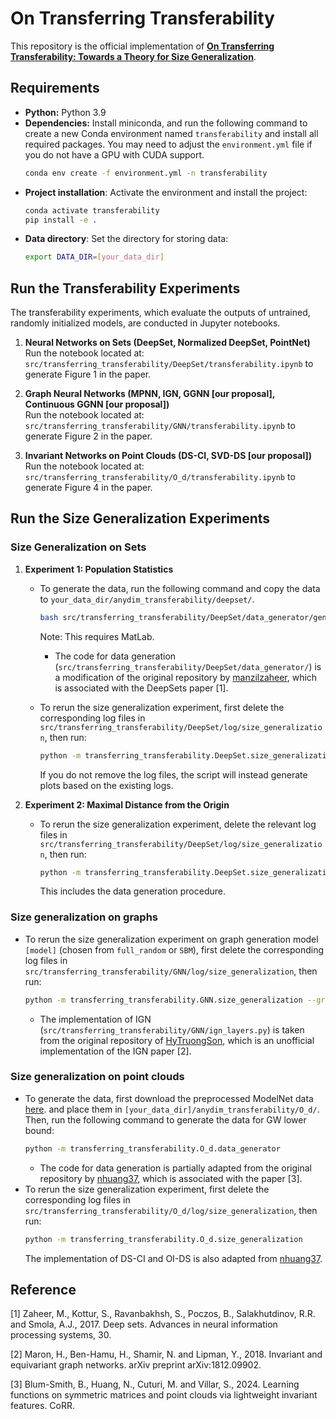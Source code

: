 # On Transferring Transferability
This repository is the official implementation of [**On Transferring Transferability: Towards a Theory for Size Generalization**](https://arxiv.org/abs/2505.23599). 

## Requirements

* **Python:** Python 3.9
* **Dependencies:** Install miniconda, and run the following command to create a new Conda environment named `transferability` and install all required packages. You may need to adjust the `environment.yml` file if you do not have a GPU with CUDA support.
    ```bash
    conda env create -f environment.yml -n transferability
    ```
* **Project installation**: Activate the environment and install the project:
   ```bash
   conda activate transferability
   pip install -e .
   ```
* **Data directory**: Set the directory for storing data:
   ```bash
   export DATA_DIR=[your_data_dir]
   ```

## Run the Transferability Experiments

The transferability experiments, which evaluate the outputs of untrained, randomly initialized models, are conducted in Jupyter notebooks.

1. **Neural Networks on Sets (DeepSet, Normalized DeepSet, PointNet)**  
   Run the notebook located at:  `src/transferring_transferability/DeepSet/transferability.ipynb`  to generate Figure 1 in the paper.

2. **Graph Neural Networks (MPNN, IGN, GGNN [our proposal], Continuous GGNN [our proposal])**  
   Run the notebook located at:  `src/transferring_transferability/GNN/transferability.ipynb` to generate Figure 2 in the paper.

3. **Invariant Networks on Point Clouds (DS-CI, SVD-DS [our proposal])**  
   Run the notebook located at:  `src/transferring_transferability/O_d/transferability.ipynb` to generate Figure 4 in the paper.

## Run the Size Generalization Experiments

### Size Generalization on Sets

1. **Experiment 1: Population Statistics**
   * To generate the data, run the following command and copy the data to `your_data_dir/anydim_transferability/deepset/`.
     ```bash
     bash src/transferring_transferability/DeepSet/data_generator/generate.sh
     ```
     Note: This requires MatLab. 
      * The code for data generation (`src/transferring_transferability/DeepSet/data_generator/`) is a modification of the original repository by [manzilzaheer](https://github.com/manzilzaheer/DeepSets), which is associated with the DeepSets paper [1].

   * To rerun the size generalization experiment, first delete the corresponding log files in `src/transferring_transferability/DeepSet/log/size_generalization`, then run:
     ```bash
     python -m transferring_transferability.DeepSet.size_generalization_popstats
     ```
     If you do not remove the log files, the script will instead generate plots based on the existing logs.

2. **Experiment 2: Maximal Distance from the Origin**
   * To rerun the size generalization experiment, delete the relevant log files in `src/transferring_transferability/DeepSet/log/size_generalization`, then run:
     ```bash
     python -m transferring_transferability.DeepSet.size_generalization_popstats
     ```
     This includes the data generation procedure.

### **Size generalization on graphs**
* To rerun the size generalization experiment on graph generation model `[model]` (chosen from `full_random` or `SBM`), first delete the corresponding log files in `src/transferring_transferability/GNN/log/size_generalization`, then run:
     ```bash
     python -m transferring_transferability.GNN.size_generalization --graph_model [model]
     ```
   * The implementation of IGN (`src/transferring_transferability/GNN/ign_layers.py`) is taken from the original repository of [HyTruongSon](https://github.com/HyTruongSon/InvariantGraphNetworks-PyTorch), which is an unofficial implementation of the IGN paper [2].
### **Size generalization on point clouds**
* To generate the data, first download the preprocessed ModelNet data [here](https://www.dropbox.com/scl/fi/3rx5fy519xvgbb26rt1ga/ModelNet.zip?rlkey=vkny9ajqqhes7jujxpbiqyf7r&st=tq0j3hwk&dl=0). and place them in `[your_data_dir]/anydim_transferability/O_d/`. Then, run the following command to generate the data for GW lower bound:
   ```bash
   python -m transferring_transferability.O_d.data_generator
   ```
   * The code for data generation is partially adapted from the original repository by [nhuang37](https://github.com/nhuang37/InvariantFeatures), which is associated with the paper [3].
* To rerun the size generalization experiment, first delete the corresponding log files in `src/transferring_transferability/O_d/log/size_generalization`, then run:
   ```bash
   python -m transferring_transferability.O_d.size_generalization
   ```
   The implementation of DS-CI and OI-DS is also adapted from [nhuang37](https://github.com/nhuang37/InvariantFeatures/).

## Reference
[1] Zaheer, M., Kottur, S., Ravanbakhsh, S., Poczos, B., Salakhutdinov, R.R. and Smola, A.J., 2017. Deep sets. Advances in neural information processing systems, 30.

[2] Maron, H., Ben-Hamu, H., Shamir, N. and Lipman, Y., 2018. Invariant and equivariant graph networks. arXiv preprint arXiv:1812.09902.

[3] Blum-Smith, B., Huang, N., Cuturi, M. and Villar, S., 2024. Learning functions on symmetric matrices and point clouds via lightweight invariant features. CoRR.
